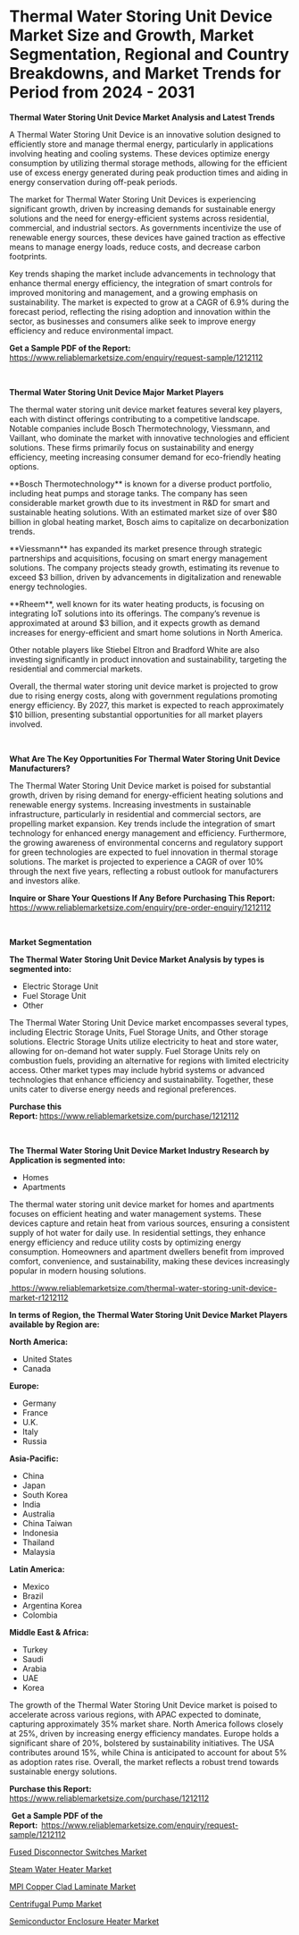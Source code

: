 <p><h1>Thermal Water Storing Unit Device Market Size and Growth, Market Segmentation, Regional and Country Breakdowns, and Market Trends for Period from 2024 -  2031</h1></p><p><strong>Thermal Water Storing Unit Device Market Analysis and Latest Trends</strong></p>
<p><p>A Thermal Water Storing Unit Device is an innovative solution designed to efficiently store and manage thermal energy, particularly in applications involving heating and cooling systems. These devices optimize energy consumption by utilizing thermal storage methods, allowing for the efficient use of excess energy generated during peak production times and aiding in energy conservation during off-peak periods.</p><p>The market for Thermal Water Storing Unit Devices is experiencing significant growth, driven by increasing demands for sustainable energy solutions and the need for energy-efficient systems across residential, commercial, and industrial sectors. As governments incentivize the use of renewable energy sources, these devices have gained traction as effective means to manage energy loads, reduce costs, and decrease carbon footprints.</p><p>Key trends shaping the market include advancements in technology that enhance thermal energy efficiency, the integration of smart controls for improved monitoring and management, and a growing emphasis on sustainability. The market is expected to grow at a CAGR of 6.9% during the forecast period, reflecting the rising adoption and innovation within the sector, as businesses and consumers alike seek to improve energy efficiency and reduce environmental impact.</p></p>
<p><strong>Get a Sample PDF of the Report:&nbsp;</strong> <a href="https://www.reliablemarketsize.com/enquiry/request-sample/1212112?utm_campaign=1413&utm_medium=2&utm_source=Github&utm_content=ia&utm_term=13102024&utm_id=thermal-water-storing-unit-device">https://www.reliablemarketsize.com/enquiry/request-sample/1212112</a></p>
<p>&nbsp;</p>
<p><strong>Thermal Water Storing Unit Device Major Market Players</strong></p>
<p><p>The thermal water storing unit device market features several key players, each with distinct offerings contributing to a competitive landscape. Notable companies include Bosch Thermotechnology, Viessmann, and Vaillant, who dominate the market with innovative technologies and efficient solutions. These firms primarily focus on sustainability and energy efficiency, meeting increasing consumer demand for eco-friendly heating options.</p><p>**Bosch Thermotechnology** is known for a diverse product portfolio, including heat pumps and storage tanks. The company has seen considerable market growth due to its investment in R&D for smart and sustainable heating solutions. With an estimated market size of over $80 billion in global heating market, Bosch aims to capitalize on decarbonization trends.</p><p>**Viessmann** has expanded its market presence through strategic partnerships and acquisitions, focusing on smart energy management solutions. The company projects steady growth, estimating its revenue to exceed $3 billion, driven by advancements in digitalization and renewable energy technologies.</p><p>**Rheem**, well known for its water heating products, is focusing on integrating IoT solutions into its offerings. The company’s revenue is approximated at around $3 billion, and it expects growth as demand increases for energy-efficient and smart home solutions in North America.</p><p>Other notable players like Stiebel Eltron and Bradford White are also investing significantly in product innovation and sustainability, targeting the residential and commercial markets.</p><p>Overall, the thermal water storing unit device market is projected to grow due to rising energy costs, along with government regulations promoting energy efficiency. By 2027, this market is expected to reach approximately $10 billion, presenting substantial opportunities for all market players involved.</p></p>
<p>&nbsp;</p>
<p><strong>What Are The Key Opportunities For Thermal Water Storing Unit Device Manufacturers?</strong></p>
<p><p>The Thermal Water Storing Unit Device market is poised for substantial growth, driven by rising demand for energy-efficient heating solutions and renewable energy systems. Increasing investments in sustainable infrastructure, particularly in residential and commercial sectors, are propelling market expansion. Key trends include the integration of smart technology for enhanced energy management and efficiency. Furthermore, the growing awareness of environmental concerns and regulatory support for green technologies are expected to fuel innovation in thermal storage solutions. The market is projected to experience a CAGR of over 10% through the next five years, reflecting a robust outlook for manufacturers and investors alike.</p></p>
<p><strong>Inquire or Share Your Questions If Any Before Purchasing This Report:</strong> <a href="https://www.reliablemarketsize.com/enquiry/pre-order-enquiry/1212112?utm_campaign=1413&utm_medium=2&utm_source=Github&utm_content=ia&utm_term=13102024&utm_id=thermal-water-storing-unit-device">https://www.reliablemarketsize.com/enquiry/pre-order-enquiry/1212112</a></p>
<p>&nbsp;</p>
<p><strong>Market Segmentation</strong></p>
<p><strong>The Thermal Water Storing Unit Device Market Analysis by types is segmented into:</strong></p>
<p><ul><li>Electric Storage Unit</li><li>Fuel Storage Unit</li><li>Other</li></ul></p>
<p><p>The Thermal Water Storing Unit Device market encompasses several types, including Electric Storage Units, Fuel Storage Units, and Other storage solutions. Electric Storage Units utilize electricity to heat and store water, allowing for on-demand hot water supply. Fuel Storage Units rely on combustion fuels, providing an alternative for regions with limited electricity access. Other market types may include hybrid systems or advanced technologies that enhance efficiency and sustainability. Together, these units cater to diverse energy needs and regional preferences.</p></p>
<p><strong>Purchase this Report:&nbsp;</strong><a href="https://www.reliablemarketsize.com/purchase/1212112?utm_campaign=1413&utm_medium=2&utm_source=Github&utm_content=ia&utm_term=13102024&utm_id=thermal-water-storing-unit-device">https://www.reliablemarketsize.com/purchase/1212112</a></p>
<p>&nbsp;</p>
<p><strong>The Thermal Water Storing Unit Device Market Industry Research by Application is segmented into:</strong></p>
<p><ul><li>Homes</li><li>Apartments</li></ul></p>
<p><p>The thermal water storing unit device market for homes and apartments focuses on efficient heating and water management systems. These devices capture and retain heat from various sources, ensuring a consistent supply of hot water for daily use. In residential settings, they enhance energy efficiency and reduce utility costs by optimizing energy consumption. Homeowners and apartment dwellers benefit from improved comfort, convenience, and sustainability, making these devices increasingly popular in modern housing solutions.</p></p>
<p><a href="https://www.reliablemarketsize.com/thermal-water-storing-unit-device-market-r1212112?utm_campaign=1413&utm_medium=2&utm_source=Github&utm_content=ia&utm_term=13102024&utm_id=thermal-water-storing-unit-device">&nbsp;https://www.reliablemarketsize.com/thermal-water-storing-unit-device-market-r1212112</a></p>
<p><strong>In terms of Region, the Thermal Water Storing Unit Device Market Players available by Region are:</strong></p>
<p>
    <p> <strong> North America: </strong>
        <ul>
            <li>United States</li>
            <li>Canada</li>
        </ul>
        </p> 
    <p> <strong> Europe: </strong>
        <ul>
            <li>Germany</li>
            <li>France</li>
            <li>U.K.</li>
            <li>Italy</li>
            <li>Russia</li>
        </ul>
        </p> 
    <p> <strong> Asia-Pacific: </strong>
        <ul>
            <li>China</li>
            <li>Japan</li>
            <li>South Korea</li>
            <li>India</li>
            <li>Australia</li>
            <li>China Taiwan</li>
            <li>Indonesia</li>
            <li>Thailand</li>
            <li>Malaysia</li>
        </ul>
        </p> 
    <p> <strong> Latin America: </strong>
        <ul>
            <li>Mexico</li>
            <li>Brazil</li>
            <li>Argentina Korea</li>
            <li>Colombia</li>
        </ul>
        </p> 
    <p> <strong> Middle East & Africa: </strong>
        <ul>
            <li>Turkey</li>
            <li>Saudi</li>
            <li>Arabia</li>
            <li>UAE</li>
            <li>Korea</li>
        </ul>
    </p>
    </p>
<p><p>The growth of the Thermal Water Storing Unit Device market is poised to accelerate across various regions, with APAC expected to dominate, capturing approximately 35% market share. North America follows closely at 25%, driven by increasing energy efficiency mandates. Europe holds a significant share of 20%, bolstered by sustainability initiatives. The USA contributes around 15%, while China is anticipated to account for about 5% as adoption rates rise. Overall, the market reflects a robust trend towards sustainable energy solutions.</p></p>
<p><strong>Purchase this Report: </strong><a href="https://www.reliablemarketsize.com/purchase/1212112?utm_campaign=1413&utm_medium=2&utm_source=Github&utm_content=ia&utm_term=13102024&utm_id=thermal-water-storing-unit-device">https://www.reliablemarketsize.com/purchase/1212112</a></p>
<p>&nbsp;<strong>Get a Sample PDF of the Report:&nbsp;&nbsp;</strong><a href="https://www.reliablemarketsize.com/enquiry/request-sample/1212112?utm_campaign=1413&utm_medium=2&utm_source=Github&utm_content=ia&utm_term=13102024&utm_id=thermal-water-storing-unit-device">https://www.reliablemarketsize.com/enquiry/request-sample/1212112</a></p>
<p><strong></strong></p>
<p><p><a href="https://www.linkedin.com/pulse/strategic-insights-global-fused-disconnector-switches-market-trends-vubgc?utm_campaign=1413&utm_medium=2&utm_source=Github&utm_content=ia&utm_term=13102024&utm_id=thermal-water-storing-unit-device">Fused Disconnector Switches Market</a></p><p><a href="https://issuu.com/reportprime-2/docs/steam-water-heater-market-size-2030_dbe1f9eec4d9f0?utm_campaign=1413&utm_medium=2&utm_source=Github&utm_content=ia&utm_term=13102024&utm_id=thermal-water-storing-unit-device">Steam Water Heater Market</a></p><p><a href="https://www.linkedin.com/pulse/mpi-copper-clad-laminate-industry-forecast-market-shifts-mxkyf?utm_campaign=1413&utm_medium=2&utm_source=Github&utm_content=ia&utm_term=13102024&utm_id=thermal-water-storing-unit-device">MPI Copper Clad Laminate Market</a></p><p><a href="https://issuu.com/reportprime-2/docs/centrifugal-pump-market-size-2030.p_4746b8f8e47def?utm_campaign=1413&utm_medium=2&utm_source=Github&utm_content=ia&utm_term=13102024&utm_id=thermal-water-storing-unit-device">Centrifugal Pump Market</a></p><p><a href="https://www.linkedin.com/pulse/semiconductor-enclosure-heater-market-global-regional-analysis-aulpf?utm_campaign=1413&utm_medium=2&utm_source=Github&utm_content=ia&utm_term=13102024&utm_id=thermal-water-storing-unit-device">Semiconductor Enclosure Heater Market</a></p></p>